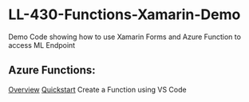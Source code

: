 # LL-430-Functions-Xamarin-Demo
Demo Code showing how to use Xamarin Forms and Azure Function to access ML Endpoint

## Azure Functions:
[Overview](https://docs.microsoft.com/en-us/azure/azure-functions/functions-overview)
[Quickstart](https://docs.microsoft.com/en-us/azure/azure-functions/functions-create-first-function-vs-code?pivots=programming-language-csharp) Create a Function using VS Code
